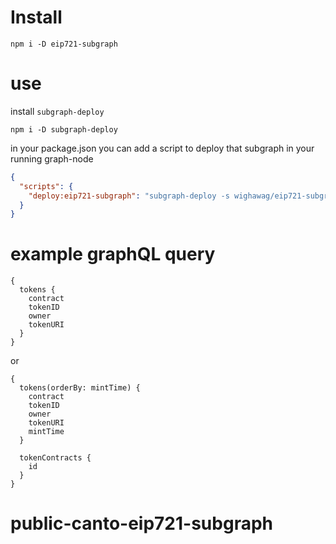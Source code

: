 # Install

`npm i -D eip721-subgraph`

# use

install `subgraph-deploy`

`npm i -D subgraph-deploy`


in your package.json you can add a script to deploy that subgraph in your running graph-node

```json
{
  "scripts": {
    "deploy:eip721-subgraph": "subgraph-deploy -s wighawag/eip721-subgraph -f eip721-subgraph -i http://localhost:5001/api -g http://localhost:8020"
  }
}
```

# example graphQL query
```
{
  tokens {
    contract
    tokenID
    owner
    tokenURI
  }
}
```


or

```
{
  tokens(orderBy: mintTime) {
    contract
    tokenID
    owner
    tokenURI
    mintTime
  }
  
  tokenContracts {
    id
  }
}
```
# public-canto-eip721-subgraph

